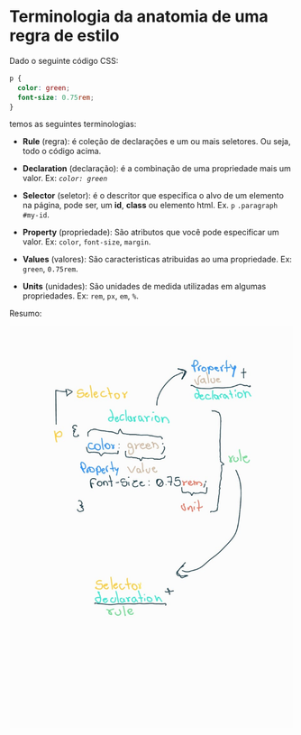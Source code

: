 # Terminologia da anatomia de uma regra de estilo

Dado o seguinte código CSS:

```css
p {
  color: green;
  font-size: 0.75rem;
}
```

temos as seguintes terminologias:

- **Rule** (regra): é coleção de declarações e um ou mais seletores. Ou seja, todo o código acima.

- **Declaration** (declaração): é a combinação de uma propriedade mais um valor. Ex: _`color: green`_

- **Selector** (seletor): é o descritor que especifica o alvo de um elemento na página, pode ser, um **id**, **class** ou elemento html. Ex. `p` `.paragraph` `#my-id`.

- **Property** (propriedade): São atributos que você pode especificar um valor. Ex: `color`, `font-size`, `margin`.

- **Values** (valores): São caracteristicas atribuidas ao uma propriedade. Ex: `green`, `0.75rem`.

- **Units** (unidades): São unidades de medida utilizadas em algumas propriedades. Ex: `rem`, `px`, `em`, `%`.

Resumo:

<img src="./terminologia.conceito.jpg" />
